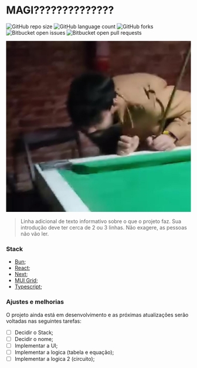# MAGI??????????????

![GitHub repo size](https://img.shields.io/github/repo-size/iuricode/README-template?style=for-the-badge)
![GitHub language count](https://img.shields.io/github/languages/count/iuricode/README-template?style=for-the-badge)
![GitHub forks](https://img.shields.io/github/forks/iuricode/README-template?style=for-the-badge)
![Bitbucket open issues](https://img.shields.io/bitbucket/issues/iuricode/README-template?style=for-the-badge)
![Bitbucket open pull requests](https://img.shields.io/bitbucket/pr-raw/iuricode/README-template?style=for-the-badge)

<img src="imagem.png" alt="Exemplo imagem">

> Linha adicional de texto informativo sobre o que o projeto faz. Sua introdução deve ter cerca de 2 ou 3 linhas. Não exagere, as pessoas não vão ler.

### Stack
- [Bun](https://bun.sh/);
- [React](https://react.dev/);
- [Next](https://nextjs.org/docs);
- [MUI Grid](https://mui.com/x/react-data-grid/);
- [Typescript](https://www.typescriptlang.org/docs/);

### Ajustes e melhorias

O projeto ainda está em desenvolvimento e as próximas atualizações serão voltadas nas seguintes tarefas:

- [ ] Decidir o Stack;
- [ ] Decidir o nome;
- [ ] Implementar a UI;
- [ ] Implementar a logica (tabela e equação);
- [ ] Implementar a logica 2 (circuito);

